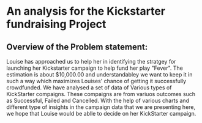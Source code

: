 # An analysis for the Kickstarter fundraising Project
## Overview of the Problem statement:
Louise has approached us to help her in identifying the stratgey for launching her Kickstarter campaign to help fund her play "Fever". 
The estimation is about $10,000.00 and understandabley we want to keep it in such a way which maximizes Louises' chance of getting it successfully crowdfunded.
We have analysed a set of data of Various types of KickStarter compaigns. These compaigns are from variuos outcomes such as Successful, Failed and Cancelled.
With the help of various charts and different type of insights in the campaign data that we are presenting here, we hope that Louise would be ablle to decide on her KickStarter campaign.

